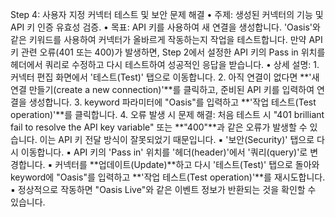 Step 4: 사용자 지정 커넥터 테스트 및 보안 문제 해결
• 주제: 생성된 커넥터의 기능 및 API 키 인증 유효성 검증.
• 목표: API 키를 사용하여 새 연결을 생성합니다. 'Oasis'와 같은 키워드를 사용하여 커넥터가 올바르게 작동하는지 작업을 테스트합니다. 만약 API 키 관련 오류(401 또는 400)가 발생하면, Step 2에서 설정한 API 키의 Pass in 위치를 헤더에서 쿼리로 수정하고 다시 테스트하여 성공적인 응답을 받습니다.
• 상세 설명:
    1. 커넥터 편집 화면에서 '테스트(Test)' 탭으로 이동합니다.
    2. 아직 연결이 없다면 **'새 연결 만들기(create a new connection)'**를 클릭하고, 준비된 API 키를 입력하여 연결을 생성합니다.
    3. keyword 파라미터에 "Oasis"를 입력하고 **'작업 테스트(Test operation)'**를 클릭합니다.
    4. 오류 발생 시 문제 해결: 처음 테스트 시 "401 brilliant fail to resolve the API key variable" 또는 **"400"**과 같은 오류가 발생할 수 있습니다. 이는 API 키 전달 방식이 잘못되었기 때문입니다.
        ▪ '보안(Security)' 탭으로 다시 이동합니다.
        ▪ API 키의 'Pass in' 위치를 '헤더(header)'에서 '쿼리(query)'로 변경합니다.
        ▪ 커넥터를 **업데이트(Update)**하고 다시 '테스트(Test)' 탭으로 돌아와 keyword에 "Oasis"를 입력하고 **'작업 테스트(Test operation)'**를 재시도합니다.
        ▪ 정상적으로 작동하면 "Oasis Live"와 같은 이벤트 정보가 반환되는 것을 확인할 수 있습니다.
